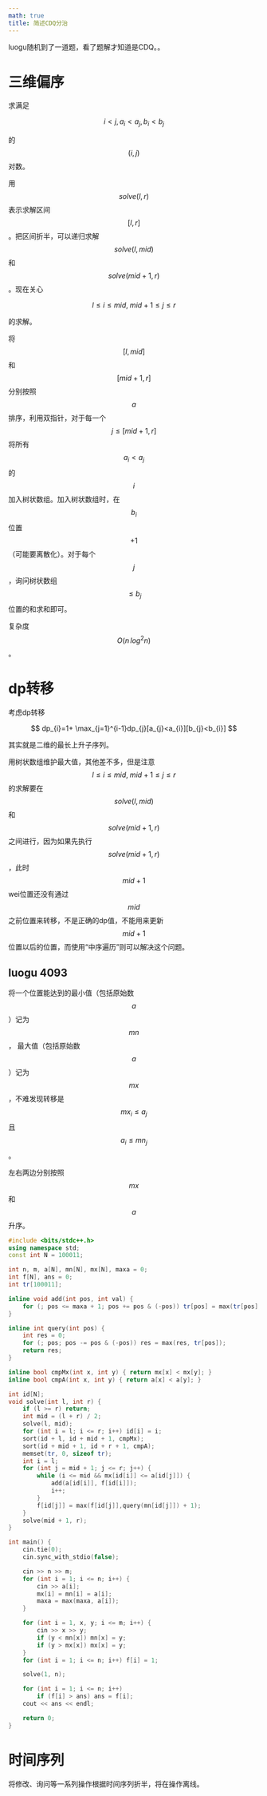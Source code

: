 ```yaml
---
math: true
title: 简述CDQ分治
---
```


luogu随机到了一道题，看了题解才知道是CDQ。。

# 三维偏序
求满足

 $$ i<j,a_{i}<a_{j},b_{i}<b_{j} $$ 

的 $$ (i,j) $$ 对数。

用 $$ solve(l,r) $$ 表示求解区间 $$ [l,r] $$ 。把区间折半，可以递归求解 $$ solve(l,mid) $$ 和 $$ solve(mid+1,r) $$ 。现在关心

 $$ l\le i \le mid,\;mid+1\le j\le r $$ 

的求解。

将 $$ [l,mid] $$ 和 $$ [mid+1,r] $$ 分别按照 $$ a $$ 排序，利用双指针，对于每一个 $$ j \le [mid+1, r] $$ 将所有 $$ a_i < a_j $$ 的 $$ i $$ 加入树状数组。加入树状数组时，在 $$ b_i $$ 位置 $$ +1 $$ （可能要离散化）。对于每个 $$ j $$ ，询问树状数组 $$ \le b_j $$ 位置的和求和即可。

复杂度 $$ O(n\,log^2n) $$ 。

# dp转移
考虑dp转移

 $$ dp_{i}=1+ \max_{j=1}^{i-1}dp_{j}[a_{j}<a_{i}][b_{j}<b_{i}] $$ 
 
其实就是二维的最长上升子序列。

用树状数组维护最大值，其他差不多，但是注意 $$ l\le i \le mid,\;mid+1\le j\le r $$ 的求解要在 $$ solve(l,mid) $$ 和 $$ solve(mid+1,r) $$ 之间进行，因为如果先执行 $$ solve(mid+1,r) $$ ，此时 $$ mid+1 $$ wei位置还没有通过 $$ mid $$ 之前位置来转移，不是正确的dp值，不能用来更新 $$ mid+1 $$ 位置以后的位置，而使用“中序遍历”则可以解决这个问题。

## luogu 4093

将一个位置能达到的最小值（包括原始数 $$a$$ ）记为 $$mn$$， 最大值（包括原始数 $$a$$ ）记为 $$mx$$ ，不难发现转移是 $$mx_i \le a_j$$ 且 $$a_i \le mn_j$$。

左右两边分别按照 $$mx$$ 和 $$a$$ 升序。

```cpp
#include <bits/stdc++.h>
using namespace std;
const int N = 100011;

int n, m, a[N], mn[N], mx[N], maxa = 0;
int f[N], ans = 0;
int tr[100011];

inline void add(int pos, int val) {
    for (; pos <= maxa + 1; pos += pos & (-pos)) tr[pos] = max(tr[pos], val);
}

inline int query(int pos) {
    int res = 0;
    for (; pos; pos -= pos & (-pos)) res = max(res, tr[pos]);
    return res;
}

inline bool cmpMx(int x, int y) { return mx[x] < mx[y]; }
inline bool cmpA(int x, int y) { return a[x] < a[y]; }

int id[N];
void solve(int l, int r) {
    if (l >= r) return;
    int mid = (l + r) / 2;
    solve(l, mid);
    for (int i = l; i <= r; i++) id[i] = i;
    sort(id + l, id + mid + 1, cmpMx);
    sort(id + mid + 1, id + r + 1, cmpA);
    memset(tr, 0, sizeof tr);
    int i = l;
    for (int j = mid + 1; j <= r; j++) {
        while (i <= mid && mx[id[i]] <= a[id[j]]) {
            add(a[id[i]], f[id[i]]);
            i++;
        }
        f[id[j]] = max(f[id[j]],query(mn[id[j]]) + 1);
    }
    solve(mid + 1, r);
}

int main() {
    cin.tie(0);
    cin.sync_with_stdio(false);

    cin >> n >> m;
    for (int i = 1; i <= n; i++) {
        cin >> a[i];
        mx[i] = mn[i] = a[i];
        maxa = max(maxa, a[i]);
    }

    for (int i = 1, x, y; i <= m; i++) {
        cin >> x >> y;
        if (y < mn[x]) mn[x] = y;
        if (y > mx[x]) mx[x] = y;
    }
    for (int i = 1; i <= n; i++) f[i] = 1;

    solve(1, n);

    for (int i = 1; i <= n; i++)
        if (f[i] > ans) ans = f[i];
    cout << ans << endl;

    return 0;
}
```

# 时间序列

将修改、询问等一系列操作根据时间序列折半，将在操作离线。


